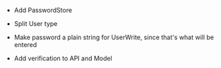 - Add PasswordStore
- Split User type
- Make password a plain string for UserWrite, since that's what will be entered

- Add verification to API and Model
